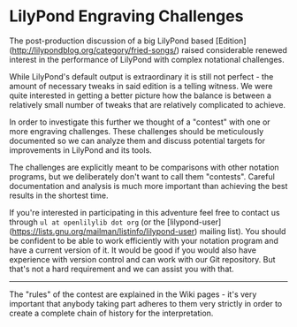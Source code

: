 LilyPond Engraving Challenges
=============================

The post-production discussion of a big LilyPond based [Edition]
(http://lilypondblog.org/category/fried-songs/) raised considerable renewed interest
in the performance of LilyPond with complex notational challenges.

While LilyPond's default output is extraordinary it is still not perfect - the amount
of necessary tweaks in said edition is a telling witness. We were quite interested
in getting a better picture how the balance is between a relatively small number of
tweaks that are relatively complicated to achieve.

In order to investigate this further we thought of a "contest" with one or more
engraving challenges. These challenges should be meticulously documented so we
can analyze them and discuss potential targets for improvements in LilyPond and its tools.

The challenges are explicitly meant to be comparisons with other notation programs,
but we deliberately don't want to call them "contests". Careful documentation and analysis
is much more important than achieving the best results in the shortest time.

If you're interested in participating in this adventure feel free to contact us through
`ul at openlilylib dot org` (or the [lilypond-user]
(https://lists.gnu.org/mailman/listinfo/lilypond-user) mailing list). You should be confident
to be able to work efficiently with your notation program and have a current version of it.
It would be good if you would also have experience with version control and can work with
our Git repository. But that's not a hard requirement and we can assist you with that.

---

The "rules" of the contest are explained in the Wiki pages - it's very important that
anybody taking part adheres to them very strictly in order to create a complete chain of
history for the interpretation.
